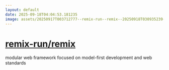 ```yaml
---
layout: default
date: 2025-09-18T04:04:53.181235
image: assets/20250917T003712777--remix-run--remix--20250918T030935239--cropped.png
---
```


# [remix-run/remix](https://github.com/remix-run/remix)

modular web framework focused on model-first development and web standards

